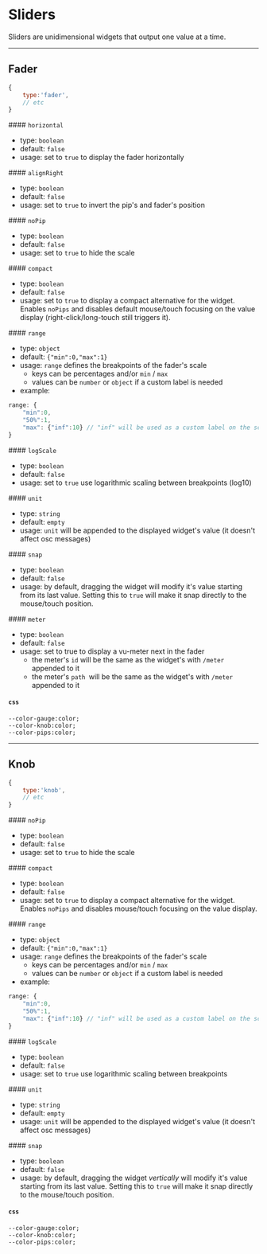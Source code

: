 # Sliders

Sliders are unidimensional widgets that output one value at a time.


----

## Fader
```js
{
    type:'fader',
    // etc
}
```

#### `horizontal`
- type: `boolean`
- default: `false`
- usage: set to `true` to display the fader horizontally

#### `alignRight`
- type: `boolean`
- default: `false`
- usage: set to `true` to invert the pip's and fader's position

#### `noPip`
- type: `boolean`
- default: `false`
- usage: set to `true` to hide the scale

#### `compact`
- type: `boolean`
- default: `false`
- usage: set to `true` to display a compact alternative for the widget. Enables `noPips` and disables default mouse/touch focusing on the value display (right-click/long-touch still triggers it).


#### `range`
- type: `object`
- default: `{"min":0,"max":1}`
- usage: `range` defines the breakpoints of the fader's scale
    - keys can be percentages and/or `min` / `max`
    - values can be `number` or `object` if a custom label is needed
- example:
```js
range: {
    "min":0,
    "50%":1,        
    "max": {"inf":10} // "inf" will be used as a custom label on the scale
}
```

#### `logScale`
- type: `boolean`
- default: `false`
- usage: set to `true` use logarithmic scaling between breakpoints (log10)


#### `unit`
- type: `string`
- default: `empty`
- usage: `unit` will be appended to the displayed widget's value (it doesn't affect osc messages)


#### `snap`
- type: `boolean`
- default: `false`
- usage: by default, dragging the widget will modify it's value starting from its last value. Setting this to `true` will make it snap directly to the mouse/touch position.


#### `meter`
- type: `boolean`
- default: `false`
- usage: set to true to display a vu-meter next in the fader
    - the meter's `id` will be the same as the widget's with `/meter` appended to it
    - the meter's `path `will be the same as the widget's with `/meter` appended to it


#### `css`
```
--color-gauge:color;
--color-knob:color;
--color-pips:color;
```

----

## Knob

```js
{
    type:'knob',
    // etc
}
```


#### `noPip`
- type: `boolean`
- default: `false`
- usage: set to `true` to hide the scale

#### `compact`
- type: `boolean`
- default: `false`
- usage: set to `true` to display a compact alternative for the widget. Enables `noPips` and disables mouse/touch focusing on the value display.

#### `range`
- type: `object`
- default: `{"min":0,"max":1}`
- usage: `range` defines the breakpoints of the fader's scale
    - keys can be percentages and/or `min` / `max`
    - values can be `number` or `object` if a custom label is needed
- example:
```js
range: {
    "min":0,
    "50%":1,        
    "max": {"inf":10} // "inf" will be used as a custom label on the scale
}
```

#### `logScale`
- type: `boolean`
- default: `false`
- usage: set to `true` use logarithmic scaling between breakpoints


#### `unit`
- type: `string`
- default: `empty`
- usage: `unit` will be appended to the displayed widget's value (it doesn't affect osc messages)


#### `snap`
- type: `boolean`
- default: `false`
- usage: by default, dragging the widget *vertically* will modify it's value starting from its last value. Setting this to `true` will make it snap directly to the mouse/touch position.

#### `css`
```
--color-gauge:color;
--color-knob:color;
--color-pips:color;
```
